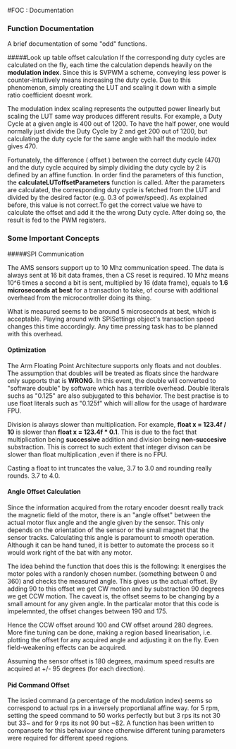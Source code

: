 #FOC : Documentation

### Function Documentation

A brief documentation of some "odd" functions.

#####Look up table offset calculation
If the corresponding duty cycles are calculated on the fly, each time the calculation depends heavily on the
**modulation index**. Since this is SVPWM a scheme, conveying less power is counter-intuitively means increasing the duty
cycle. Due to this phenomenon, simply creating the LUT and scaling it down with a simple ratio coefficient doesnt work.
 
The modulation index scaling represents the outputted power linearly but scaling the LUT same way produces different
results. For example, a Duty Cycle at a given angle is 400 out of 1200. To have the half power, one would normally just
divide the Duty Cycle by 2 and get 200 out of 1200, but calculating the duty cycle for the same angle with half the
modulo index gives 470. 
 
Fortunately, the difference ( offset ) between the correct duty cycle (470) and the duty cycle acquired by simply
dividing the duty cycle by 2 is defined by an affine function. In order find the parameters of this function, the
**calculateLUToffsetParameters** function is called. After the parameters are calculated, the corresponding duty cycle
is fetched from the LUT and divided by the desired factor (e.g. 0.3 of power/speed). As explained before, this value is
not correct.To get the correct value we have to calculate the offset and add it the the wrong Duty cycle. After doing so,
the result is fed to the PWM registers.


### Some Important Concepts
#####SPI Communication

The AMS sensors support up to 10 Mhz communication speed. The data is always sent at 16 bit data frames, then a CS
reset is required. 10 Mhz means 10^6 times a second a bit is sent, multiplied by 16 (data frame), equals to **1.6 
microseconds at best** for a transaction to take, of course with additional overhead from the microcontroller doing its thing.

What is measured seems to be around 5 microseconds at best, which is acceptable. Playing around with SPISettings object's
transaction speed changes this time accordingly. Any time pressing task has to be planned with this overhead.

#### Optimization 

The Arm Floating Point Architecture supports only floats and not doubles. The assumption that doubles will be treated as
floats since the hardware only supports that is **WRONG**. In this event, the double will converted to "software double" 
by software which has a terrible overhead. Double literals suchs as "0.125" are also subjugated to this behavior. The best 
practise is to use float literals such as "0.125f" which will allow for the usage of hardware FPU.

Division is always slower than multiplication. For example, **float x = 123.4f / 10** is slower than
**float x = 123.4f * 0.1**. This is due to the fact that multiplication being **successive** addition and division being 
**non-succesive** substraction. This is correct to such extent that integer divison can be slower than float multiplication
,even if there is no FPU.

Casting a float to int truncates the value, 3.7 to 3.0 and rounding really rounds. 3.7 to 4.0.



#### Angle Offset Calculation

Since the information acquired from the rotary encoder doesnt really track the magnetic field of the motor, there is an 
"angle offset" between the actual motor flux angle and the angle given by the sensor. This only depends on the orientation
of the sensor or the small magnet that the sensor tracks. Calculating this angle is paramount to smooth operation. Although
it can be hand tuned, it is better to automate the process so it would work right of the bat with any motor.

The idea behind the function that does this is the following: It energises the motor poles with a randonly chosen number.
(something between 0 and 360) and checks the measured angle. This gives us the actual offset. By adding 90 to this offset
we get CW motion and by substraction 90 degrees we get CCW motion. The caveat is, the offset seems to be changing by a small
amount for any given angle. In the particalar motor that this code is impelemnted, the offset changes between 190 and 175.

Hence the CCW offset around 100 and CW offset around 280 degrees. More fine tuning can be done, making a region based linearisation,
i.e. plotting the offset for any acquired angle and adjusting it on the fly. Even field-weakening effects can be acquired.

Assuming the sensor offset is 180 degrees, maximum speed results are acquired at +/- 95 degrees (for each direction).



#### Pid Command Offset
The issied command (a percentage of the modulation index) seems so correspond to actual
rps in a inversely proportianal affine way. for 5 rpm, setting the speed command to 50 works perfectly but
but 3 rps its not 30 but 33~ and for 9 rps its not 90 but ~82. A function has been written to compansete for this
behaviour since otherwise different tuning parameters were required for different speed regions.